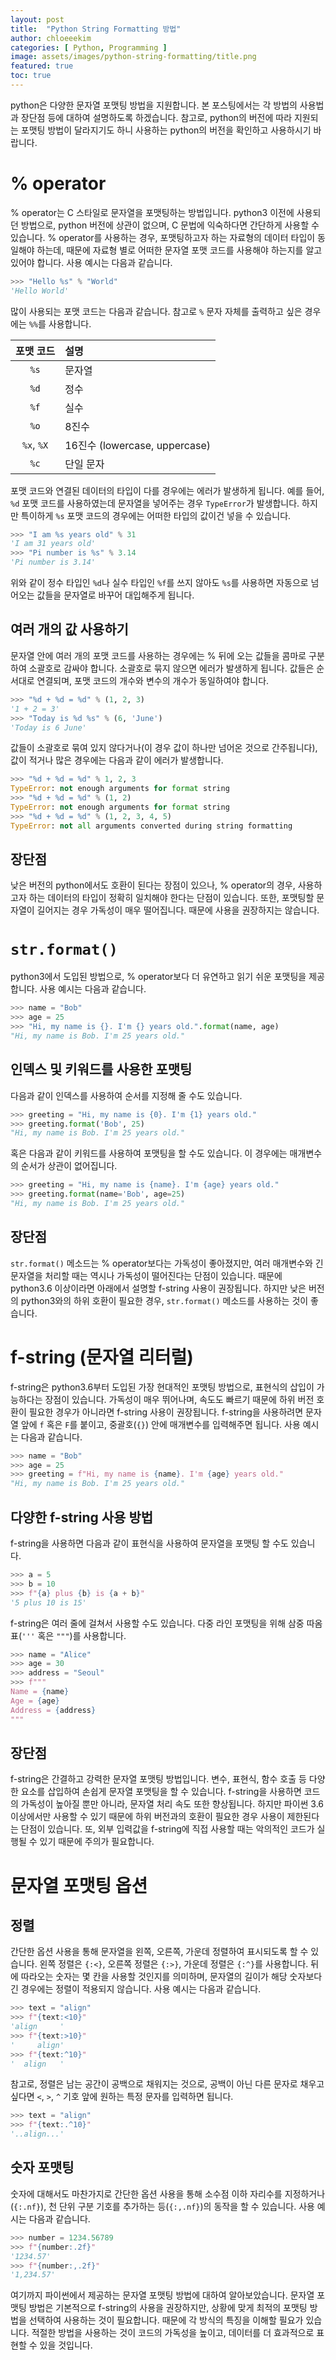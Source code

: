 ```yaml
---
layout: post
title:  "Python String Formatting 방법"
author: chloeeekim
categories: [ Python, Programming ]
image: assets/images/python-string-formatting/title.png
featured: true
toc: true
---
```


python은 다양한 문자열 포맷팅 방법을 지원합니다. 본 포스팅에서는 각 방법의 사용법과 장단점 등에 대하여 설명하도록 하겠습니다. 참고로, python의 버전에 따라 지원되는 포맷팅 방법이 달라지기도 하니 사용하는 python의 버전을 확인하고 사용하시기 바랍니다.

# % operator

% operator는 C 스타일로 문자열을 포맷팅하는 방법입니다. python3 이전에 사용되던 방법으로, python 버전에 상관이 없으며, C 문법에 익숙하다면 간단하게 사용할 수 있습니다. % operator를 사용하는 경우, 포맷팅하고자 하는 자료형의 데이터 타입이 동일해야 하는데, 때문에 자료형 별로 어떠한 문자열 포맷 코드를 사용해야 하는지를 알고 있어야 합니다. 사용 예시는 다음과 같습니다.

```python
>>> "Hello %s" % "World"
'Hello World'
```

많이 사용되는 포맷 코드는 다음과 같습니다. 참고로 `%` 문자 자체를 출력하고 싶은 경우에는 `%%`를 사용합니다.

| 포맷 코드 | 설명 |
| :---: | :--- |
| `%s` | 문자열 |
| `%d` | 정수 |
| `%f` | 실수 |
| `%o` | 8진수 |
| `%x`, `%X` | 16진수 (lowercase, uppercase) |
| `%c` | 단일 문자 |

포맷 코드와 연결된 데이터의 타입이 다를 경우에는 에러가 발생하게 됩니다. 예를 들어, `%d` 포맷 코드를 사용하였는데 문자열을 넣어주는 경우 `TypeError`가 발생합니다. 하지만 특이하게 `%s` 포맷 코드의 경우에는 어떠한 타입의 값이건 넣을 수 있습니다.

```python
>>> "I am %s years old" % 31
'I am 31 years old'
>>> "Pi number is %s" % 3.14
'Pi number is 3.14'
```

위와 같이 정수 타입인 `%d`나 실수 타입인 `%f`를 쓰지 않아도 `%s`를 사용하면 자동으로 넘어오는 값들을 문자열로 바꾸어 대입해주게 됩니다.

## 여러 개의 값 사용하기

문자열 안에 여러 개의 포맷 코드를 사용하는 경우에는 % 뒤에 오는 값들을 콤마로 구분하여 소괄호로 감싸야 합니다. 소괄호로 묶지 않으면 에러가 발생하게 됩니다. 값들은 순서대로 연결되며, 포맷 코드의 개수와 변수의 개수가 동일하여야 합니다.

```python
>>> "%d + %d = %d" % (1, 2, 3)
'1 + 2 = 3'
>>> "Today is %d %s" % (6, 'June')
'Today is 6 June'
```

값들이 소괄호로 묶여 있지 않다거나(이 경우 값이 하나만 넘어온 것으로 간주됩니다), 값이 적거나 많은 경우에는 다음과 같이 에러가 발생합니다.

```python
>>> "%d + %d = %d" % 1, 2, 3
TypeError: not enough arguments for format string
>>> "%d + %d = %d" % (1, 2)
TypeError: not enough arguments for format string
>>> "%d + %d = %d" % (1, 2, 3, 4, 5)
TypeError: not all arguments converted during string formatting
```

## 장단점

낮은 버전의 python에서도 호환이 된다는 장점이 있으나, % operator의 경우, 사용하고자 하는 데이터의 타입이 정확히 일치해야 한다는 단점이 있습니다. 또한, 포맷팅할 문자열이 길어지는 경우 가독성이 매우 떨어집니다. 때문에 사용을 권장하지는 않습니다.

# `str.format()`

python3에서 도입된 방법으로, % operator보다 더 유연하고 읽기 쉬운 포맷팅을 제공합니다. 사용 예시는 다음과 같습니다.

```python
>>> name = "Bob"
>>> age = 25
>>> "Hi, my name is {}. I'm {} years old.".format(name, age)
"Hi, my name is Bob. I'm 25 years old."
```

## 인덱스 및 키워드를 사용한 포맷팅

다음과 같이 인덱스를 사용하여 순서를 지정해 줄 수도 있습니다.

```python
>>> greeting = "Hi, my name is {0}. I'm {1} years old."
>>> greeting.format('Bob', 25)
"Hi, my name is Bob. I'm 25 years old."
```

혹은 다음과 같이 키워드를 사용하여 포맷팅을 할 수도 있습니다. 이 경우에는 매개변수의 순서가 상관이 없어집니다.

```python
>>> greeting = "Hi, my name is {name}. I'm {age} years old."
>>> greeting.format(name='Bob', age=25)
"Hi, my name is Bob. I'm 25 years old."
```

## 장단점

`str.format()` 메소드는 % operator보다는 가독성이 좋아졌지만, 여러 매개변수와 긴 문자열을 처리할 때는 역시나 가독성이 떨어진다는 단점이 있습니다. 때문에 python3.6 이상이라면 아래에서 설명할 f-string 사용이 권장됩니다. 하지만 낮은 버전의 python3와의 하위 호환이 필요한 경우, `str.format()` 메소드를 사용하는 것이 좋습니다.

# f-string (문자열 리터럴)

f-string은 python3.6부터 도입된 가장 현대적인 포맷팅 방법으로, 표현식의 삽입이 가능하다는 장점이 있습니다. 가독성이 매우 뛰어나며, 속도도 빠르기 때문에 하위 버전 호환이 필요한 경우가 아니라면 f-string 사용이 권장됩니다. f-string을 사용하려면 문자열 앞에 `f` 혹은 `F`를 붙이고, 중괄호(`{}`) 안에 매개변수를 입력해주면 됩니다. 사용 예시는 다음과 같습니다.

```python
>>> name = "Bob"
>>> age = 25
>>> greeting = f"Hi, my name is {name}. I'm {age} years old."
"Hi, my name is Bob. I'm 25 years old."
```

## 다양한 f-string 사용 방법

f-string을 사용하면 다음과 같이 표현식을 사용하여 문자열을 포맷팅 할 수도 있습니다.

```python
>>> a = 5
>>> b = 10
>>> f"{a} plus {b} is {a + b}"
'5 plus 10 is 15'
```

f-string은 여러 줄에 걸쳐서 사용할 수도 있습니다. 다중 라인 포맷팅을 위해 삼중 따옴표(`'''` 혹은 `"""`)를 사용합니다.

```python
>>> name = "Alice"
>>> age = 30
>>> address = "Seoul"
>>> f"""
Name = {name}
Age = {age}
Address = {address}
"""
```

## 장단점

f-string은 간결하고 강력한 문자열 포맷팅 방법입니다. 변수, 표현식, 함수 호출 등 다양한 요소를 삽입하여 손쉽게 문자열 포맷팅을 할 수 있습니다. f-string을 사용하면 코드의 가독성이 높아질 뿐만 아니라, 문자열 처리 속도 또한 향상됩니다. 하지만 파이썬 3.6 이상에서만 사용할 수 있기 때문에 하위 버전과의 호환이 필요한 경우 사용이 제한된다는 단점이 있습니다. 또, 외부 입력값을 f-string에 직접 사용할 때는 악의적인 코드가 실행될 수 있기 때문에 주의가 필요합니다.

# 문자열 포맷팅 옵션

## 정렬

간단한 옵션 사용을 통해 문자열을 왼쪽, 오른쪽, 가운데 정렬하여 표시되도록 할 수 있습니다. 왼쪽 정렬은 `{:<}`, 오른쪽 정렬은 `{:>}`, 가운데 정렬은 `{:^}`를 사용합니다. 뒤에 따라오는 숫자는 몇 칸을 사용할 것인지를 의미하며, 문자열의 길이가 해당 숫자보다 긴 경우에는 정렬이 적용되지 않습니다. 사용 예시는 다음과 같습니다.

```python
>>> text = "align"
>>> f"{text:<10}"
'align     '
>>> f"{text:>10}"
'     align'
>>> f"{text:^10}"
'  align   '
```

참고로, 정렬은 남는 공간이 공백으로 채워지는 것으로, 공백이 아닌 다른 문자로 채우고 싶다면 `<`, `>`, `^` 기호 앞에 원하는 특정 문자를 입력하면 됩니다.

```python
>>> text = "align"
>>> f"{text:.^10}"
'..align...'
```

## 숫자 포맷팅

숫자에 대해서도 마찬가지로 간단한 옵션 사용을 통해 소수점 이하 자리수를 지정하거나(`{:.nf}`), 천 단위 구분 기호를 추가하는 등(`{:,.nf}`)의 동작을 할 수 있습니다. 사용 예시는 다음과 같습니다.

```python
>>> number = 1234.56789
>>> f"{number:.2f}"
'1234.57'
>>> f"{number:,.2f}"
'1,234.57'
```

여기까지 파이썬에서 제공하는 문자열 포맷팅 방법에 대하여 알아보았습니다. 문자열 포맷팅 방법은 기본적으로 f-string의 사용을 권장하지만, 상황에 맞게 최적의 포맷팅 방법을 선택하여 사용하는 것이 필요합니다. 때문에 각 방식의 특징을 이해할 필요가 있습니다. 적절한 방법을 사용하는 것이 코드의 가독성을 높이고, 데이터를 더 효과적으로 표현할 수 있을 것입니다.
